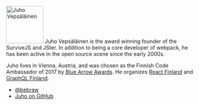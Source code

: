 <p>
<img src='https://www.gravatar.com/avatar/b26ec3c2769168c2cbc64cc3df9cdd9c?s=200' alt='Juho Vepsäläinen' class='author-photo' width='100' height='100' />
Juho Vepsäläinen is the award winning founder of the SurviveJS and JSter. In addition to being a core developer of webpack, he has been active in the open source scene since the early 2000s.
</p>

Juho lives in Vienna, Austria, and was chosen as the Finnish Code Ambassador of 2017 by [Blue Arrow Awards](https://www.bluearrowawards.com/). He organizes [React Finland](https://react-finland.fi) and [GraphQL Finland](https://graphql-finland.fi).

* [@bebraw](https://twitter.com/bebraw)
* [Juho on GitHub](https://github.com/bebraw)
